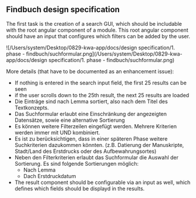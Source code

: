 ## Findbuch design specification

The first task is the creation of a search GUI, which should be includable with the root angular component of a module. This root angular component should have an input that configures which filters can be added by the user.

![/Users/system/Desktop/0829-kwa-app/docs/design specification/1. phase - findbuch/suchformular.png](/Users/system/Desktop/0829-kwa-app/docs/design specification/1. phase - findbuch/suchformular.png)

More details (that have to be documented as an enhancement issue):

- If nothing is entered in the search input field, the first 25 results can be seen
- if the user scrolls down to the 25th result, the next 25 results are loaded
- Die Einträge sind nach Lemma sortiert, also nach dem Titel des Textkonzepts.
- Das Suchformular erlaubt eine Einschränkung der angezeigten Datensätze, sowie eine alternative Sortierung
- Es können weitere Filterzeilen eingefügt werden. Mehrere Kriterien werden immer mit UND kombiniert.
- Es ist zu berücksichtigen, dass in einer späteren Phase weitere Suchkriterien dazukommen könnten. (z.B. Datierung der Manuskripte, Stadt/Land des Erstdrucks oder des Aufbewahrungsortes)
- Neben den Filterkriterien erlaubt das Suchformular die Auswahl der Sortierung. Es sind folgende Sortierungen möglich:
	- Nach Lemma
	- Dach Erstdruckdatum
- The result component should be configurable via an input as well, which defines which fields should be displayd in the results.